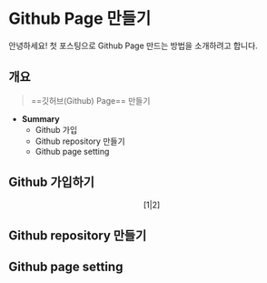 
# Github Page 만들기

안녕하세요! 첫 포스팅으로 Github Page 만드는 방법을 소개하려고 합니다.

##  개요
> ==깃허브(Github) Page==  만들기
* **Summary**
    -  Github 가입
	-  Github repository 만들기
	- Github page setting
	
## Github 가입하기

$$
	[1	|  2] 
$$


## Github repository 만들기



## Github page setting


<!--stackedit_data:
eyJwcm9wZXJ0aWVzIjoidGl0bGU6IEdpdGh1YiDtjpjsnbTsp4
Ag66eM65Ok6riwXG50YWdzOiBHaXRodWJcbmRhdGU6ICcyMDIy
LTEwLTIxJ1xuIiwiaGlzdG9yeSI6WzE2NDY5MTQ5OTEsMjc5Mj
UxNjU4LC03MTM3NjgyMzgsNDk4NjcwMzM2XX0=
-->